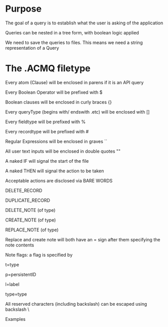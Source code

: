 # Purpose

The goal of a query is to establish what the user is asking of the application

Queries can be nested in a tree form, with boolean logic applied

We need to save the queries to files. This means we need a string representation of a Query

# The .ACMQ filetype

Every atom (Clause) will be enclosed in parens if it is an API query

Every Boolean Operator will be prefixed with $

Boolean clauses will be enclosed in curly braces {}

Every queryType (begins with/ endswith .etc) will be enclosed with []

Every fieldtype will be prefixed with %

Every recordtype will be prefixed with #

Regular Expressions will be enclosed in graves ``

All user text inputs will be enclosed in double quotes ""

A naked IF will signal the start of the file

A naked THEN will signal the action to be taken

Acceptable actions are disclosed via BARE WORDS

DELETE_RECORD

DUPLICATE_RECORD

DELETE_NOTE (of type)

CREATE_NOTE (of type) 

REPLACE_NOTE (of type)

Replace and create note will both have an = sign after them specifying the note contents

Note flags: a flag is specified by


t=type

p=persistentID

l=label

type=type


All reserved characters (including backslash) can be escaped using backslash \


Examples

###
